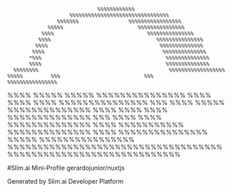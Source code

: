                                 %%%%%%%%%%%%                                   
                        %%%%%%%%%%%%%%%%%%%%%%%%%%%%%%%%                       
                    %%%%%%%                %%%%%%%%%%%%%%%%%                  
                 %%%%%                        %%%%%%%%%%%%%%%                 
               %%%%                              %%%%%%%%%%%%%%%               
              %%%%                                  %%%%%%%%%%%%%%%             
             %%%%                                    %%%%%%%%%%%%%%            
            %%%%                                      %%%%%%%%%%%%%%           
           *%%%                                        %%%%%%%%%%%%%%           
           %%%%                                        %%%%%%%%%%%%%%          
      %%%%%%%%                                          %%%%%%%%%%%%%%%%%%     
    %%%%%         %%%                           %%%          %%%%%%%%%%%%%%%%   
  %%%%          %%%%%                         %%%%%             %%%%%%%%%%%%%%% 
 %%%%          %%%%                          %%%%                %%%%%%%%%%%%%%%
 %%%           %%%%                         %%%%%                 %%%%%%%%%%%%%%
%%%%             %%%%                          %%%%                %%%%%%%%%%%%%%
 %%%                       %%%%      %%%%                         %%%%%%%%%%%%%%
 %%%%                       %%%%%%%%%%%                          %%%%%%%%%%%%%% 
  %%%%                                                        %%%%%%%%%%%%%%%  
    %%%%%                                                  %%%%%%%%%%%%%%%%    
       %%%%%%%%%%%%%%%%%%%%%%%%%%%%%%%%%%%%%%%%%%%%%%%%%%%%%%%%%%%%%%%%%
       

#Slim.ai Mini-Profile
gerardojunior/nuxtjs

Generated by Slim.ai Developer Platform

